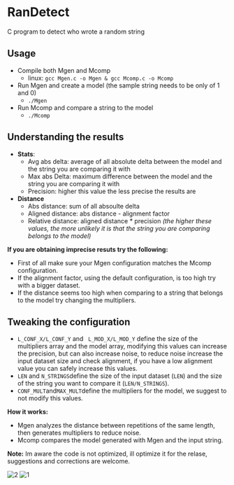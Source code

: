
# RanDetect
C program to detect who wrote a random string

**Usage**
-
 * Compile both Mgen and Mcomp 
	 *	linux: `gcc Mgen.c -o Mgen & gcc Mcomp.c -o Mcomp`
 * Run Mgen and create a model (the sample string needs to be only of 1 and 0)
	 * `./Mgen`
 * Run Mcomp and compare a string to the model
	 * `./Mcomp`

**Understanding the results**
-
 * **Stats**:
	 - Avg abs delta: average of all absolute delta between the model and the string you are comparing it with
	 - Max abs Delta: maximum difference between the model and the string you are comparing it with
	 - Precision: higher this value the less precise the results are
 * **Distance**
	 - Abs distance: sum of all absoulte delta
	 - Aligned distance: abs distance - alignment factor 
	 - Relative distance: aligned distance * precision 
*(the higher these values, the more unlikely it is that the string you are comparing belongs to the model)*

**If you are obtaining imprecise resuts try the following:**
 * First of all make sure your Mgen configuration matches the Mcomp configuration.
 * If the alignment factor, using the default configuration, is too high try with a bigger dataset.
 * If the distance seems too high when comparing to a string that belongs to the model try changing the multipliers.

**Tweaking the configuration**
-
 * `L_CONF_X/L_CONF_Y` and ` L_MOD_X/L_MOD_Y` 
 define the size of the multipliers array and the model array, modifying this values can increase the precision, but can also increase noise, to reduce noise increase the input dataset size and check alignment, if you have a low alignment value you can safely increase this values.
 * `LEN` and `N_STRINGS`define the size of the input dataset (`LEN`) and the size of the string you want to compare it (`LEN/N_STRINGS`).
 * `CONF_MULT`and`MAX_MULT`define the multipliers for the model, we suggest to not modify this values.

**How it works:**

 * Mgen analyzes the distance between repetitions of the same length, then generates multipliers to reduce noise.
 * Mcomp compares the model generated with Mgen and the input string.

**Note:** Im aware the code is not optimized, ill optimize it for the relase, suggestions and corrections are welcome.


![2](https://github.com/fiustif/RanDetect/assets/40177255/321a3ad4-61bc-4654-b7b5-3069631ae4bc)
![1](https://github.com/fiustif/RanDetect/assets/40177255/ddf37463-7201-4aca-b394-8b54bc36acc6)

